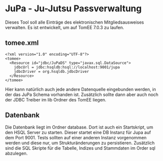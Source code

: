 # JuPa - Ju-Jutsu Passverwaltung
Dieses Tool soll alle Einträge des elektronischen Mitgliedsausweises verwalten. Es ist entwickelt, um auf TomEE 7.0.3 zu laufen.

## tomee.xml
```
<?xml version="1.0" encoding="UTF-8"?>
<tomee>
  <Resource id="jdbc/JuPaDS" type="javax.sql.DataSource">
    jdbcUrl = jdbc:hsqldb:hsql://localhost:9001/jupa
    jdbcDriver = org.hsqldb.jdbcDriver
  </Resource>
</tomee>
```
Hier kann natürlich auch jede andere Datenquelle eingebunden werden, in der das JuPa Schema vorhanden ist. Zusätzlich sollte dann aber auch noch der JDBC Treiber im lib Ordner des TomEE liegen.

## Datenbank
Die Datenbank liegt im Ordner database. Dort ist auch ein Startskript, um den HSQL Server zu starten. Dieser startet eine DB Instanz für Jupa auf dem Port 9001. Tests sollten auf einer anderen Instanz vorgenommen werden und diese nur, um Strukturänderungen zu persistieren. Zusätzlich sind die SQL Skripte für die Tabelle, Indizes und Stammdaten im Order sql abzulegen.
